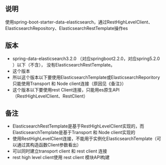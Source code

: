 ## 说明
使用spring-boot-starter-data-elasticsearch，通过RestHighLevelClient、ElasticsearchRepository、ElasticsearchRestTemplate操作es
## 版本
- spring-data-elasticsearch3.2.0 （对应springboot2.2.0，对应spring5.2.0 ）以下（不含）， 没有ElasticsearchRestTemplate。
- 这个版本
- 所以这个版本以下要使用ElasticsearchTemplate或ElasticsearchReporitory只能使用Transport 和 Node client连接（原因见《备注》）
- 这个版本以下要使用rest Client连接，只能用es原生API（RestHighLevelClient、RestClient）

## 备注
- ElasticsearchRestTemplate是基于RestHighLevelClient实现的，而ElasticsearchTemplate是基于Transport 和 Node client实现的
- 使用RestHighLevelClient连接，不能用于实例化ElasticsearchTemplate（可以通过其构造函数Client参数看出）
- 可以同时建立transport client 和 rest client 连接
- rest high level client使用 rest client 模块API构建